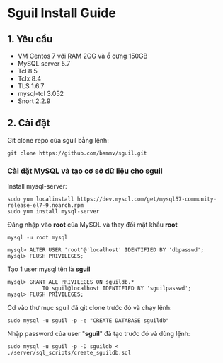 # Sguil Install Guide

## 1. Yêu cầu 
  + VM Centos 7 với RAM 2GG và ổ cứng 150GB
  + MySQL server 5.7
  + Tcl 8.5
  + Tclx 8.4
  + TLS 1.6.7
  + mysql-tcl 3.052
  + Snort 2.2.9
## 2. Cài đặt

Git clone repo của sguil bằng lệnh:
```
git clone https://github.com/bammv/sguil.git
```

### Cài đặt MySQL và tạo cơ sở dữ liệu cho sguil
Install mysql-server:
```
sudo yum localinstall https://dev.mysql.com/get/mysql57-community-release-el7-9.noarch.rpm
sudo yum install mysql-server
```
Đăng nhập vào **root** của MySQL và thay đổi mật khẩu **root**
```
mysql -u root mysql
```
```   
mysql> ALTER USER 'root'@'localhost' IDENTIFIED BY 'dbpasswd';
mysql> FLUSH PRIVILEGES;
```
Tạo 1 user mysql tên là **sguil**
```
mysql> GRANT ALL PRIVILEGES ON sguildb.*
           TO sguil@localhost IDENTIFIED BY 'sguilpasswd';
mysql> FLUSH PRIVILEGES;
```
Cd vào thư mục sguil đã git clone trước đó và chạy lệnh:
```
sudo mysql -u sguil -p -e "CREATE DATABASE sguildb"
```
Nhập password của user "**sguil**" đã tạo trước đó và dùng lệnh:
```
sudo mysql -u sguil -p -D sguildb < ./server/sql_scripts/create_sguildb.sql
```

